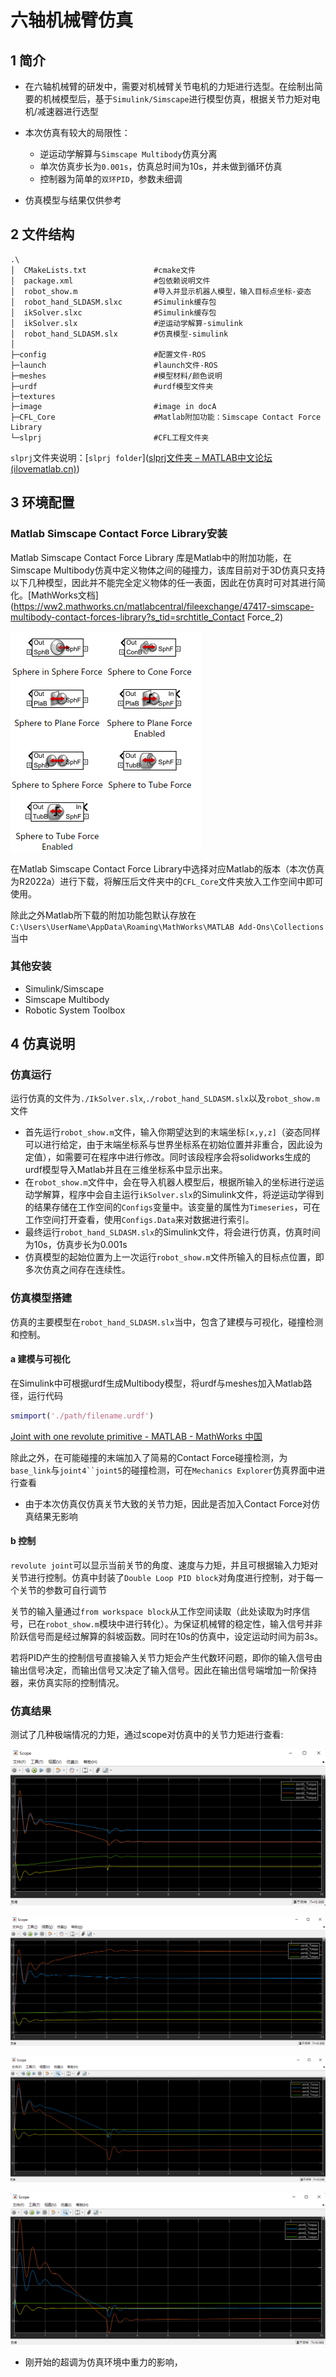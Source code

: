 # 六轴机械臂仿真

## 1	简介

- 在六轴机械臂的研发中，需要对机械臂关节电机的力矩进行选型。在绘制出简要的机械模型后，基于`Simulink/Simscape`进行模型仿真，根据关节力矩对电机/减速器进行选型
- 本次仿真有较大的局限性：
  - 逆运动学解算与`Simscape Multibody`仿真分离
  - 单次仿真步长为`0.001s`，仿真总时间为10s，并未做到循环仿真
  - 控制器为简单的`双环PID`，参数未细调

- 仿真模型与结果仅供参考

## 2	文件结构

```
.\
│  CMakeLists.txt				#cmake文件
│  package.xml					#包依赖说明文件
│  robot_show.m					#导入并显示机器人模型，输入目标点坐标-姿态
│  robot_hand_SLDASM.slxc		#Simulink缓存包
│  ikSolver.slxc				#Simulink缓存包
│  ikSolver.slx					#逆运动学解算-simulink
│  robot_hand_SLDASM.slx		#仿真模型-simulink
│
├─config  						#配置文件-ROS
├─launch						#launch文件-ROS
├─meshes						#模型材料/颜色说明
├─urdf							#urdf模型文件夹
├─textures
├─image							#image in docA
├─CFL_Core						#Matlab附加功能：Simscape Contact Force Library
└─slprj							#CFL工程文件夹

```

`slprj`文件夹说明：[`slprj folder`]([slprj文件夹 – MATLAB中文论坛 (ilovematlab.cn)](https://www.ilovematlab.cn/thread-214871-1-1.html))

## 3	环境配置

### Matlab Simscape Contact Force Library安装

Matlab Simscape Contact Force Library 库是Matlab中的附加功能，在Simscape Multibody仿真中定义物体之间的碰撞力，该库目前对于3D仿真只支持以下几种模型，因此并不能完全定义物体的任一表面，因此在仿真时可对其进行简化。[MathWorks文档](https://ww2.mathworks.cn/matlabcentral/fileexchange/47417-simscape-multibody-contact-forces-library?s_tid=srchtitle_Contact Force_2)

![3d_library](./image/3d_library.jpg)

在Matlab Simscape Contact Force Library中选择对应Matlab的版本（本次仿真为R2022a）进行下载，将解压后文件夹中的`CFL_Core`文件夹放入工作空间中即可使用。

除此之外Matlab所下载的附加功能包默认存放在`C:\Users\UserName\AppData\Roaming\MathWorks\MATLAB Add-Ons\Collections`当中

### 其他安装

- Simulink/Simscape
- Simscape Multibody
- Robotic System Toolbox

## 4	仿真说明

### 仿真运行

运行仿真的文件为`./IkSolver.slx`,`./robot_hand_SLDASM.slx`以及`robot_show.m`文件

- 首先运行`robot_show.m`文件，输入你期望达到的末端坐标`[x,y,z]`（姿态同样可以进行给定，由于末端坐标系与世界坐标系在初始位置并非重合，因此设为定值），如需要可在程序中进行修改。同时该段程序会将solidworks生成的urdf模型导入Matlab并且在三维坐标系中显示出来。
- 在`robot_show.m`文件中，会在导入机器人模型后，根据所输入的坐标进行逆运动学解算，程序中会自主运行`ikSolver.slx`的Simulink文件，将逆运动学得到的结果存储在工作空间的`Configs`变量中。该变量的属性为`Timeseries`，可在工作空间打开查看，使用`Configs.Data`来对数据进行索引。
- 最终运行`robot_hand_SLDASM.slx`的Simulink文件，将会进行仿真，仿真时间为10s，仿真步长为0.001s
- 仿真模型的起始位置为上一次运行`robot_show.m`文件所输入的目标点位置，即多次仿真之间存在连续性。

### 仿真模型搭建

仿真的主要模型在`robot_hand_SLDASM.slx`当中，包含了建模与可视化，碰撞检测和控制。

#### a	建模与可视化

在Simulink中可根据urdf生成Multibody模型，将urdf与meshes加入Matlab路径，运行代码

```matlab
smimport('./path/filename.urdf')
```

[Joint with one revolute primitive - MATLAB - MathWorks 中国](https://ww2.mathworks.cn/help/sm/ref/revolutejoint.html)

除此之外，在可能碰撞的末端加入了简易的Contact Force碰撞检测，为`base_link`与`joint4``joint5`的碰撞检测，可在`Mechanics Explorer`仿真界面中进行查看

- 由于本次仿真仅仿真关节大致的关节力矩，因此是否加入Contact Force对仿真结果无影响

#### b	控制

`revolute joint`可以显示当前关节的角度、速度与力矩，并且可根据输入力矩对关节进行控制。仿真中封装了`Double Loop PID block`对角度进行控制，对于每一个关节的参数可自行调节

关节的输入量通过`from workspace block`从工作空间读取（此处读取为时序信号，已在`robot_show.m`模块中进行转化）。为保证机械臂的稳定性，输入信号并非阶跃信号而是经过解算的斜坡函数。同时在10s的仿真中，设定运动时间为前3s。

若将PID产生的控制信号直接输入关节力矩会产生代数环问题，即你的输入信号由输出信号决定，而输出信号又决定了输入信号。因此在输出信号端增加一阶保持器，来仿真实际的控制情况。

### 仿真结果

测试了几种极端情况的力矩，通过scope对仿真中的关节力矩进行查看:

![image-20221201145509458](./image/torque1.png)

![](./image/torque2.png)

![image-20221201150745469](./image/torque3.png)

![image-20221201160434181](./image/image-20221201160434181.png)

- 刚开始的超调为仿真环境中重力的影响，
